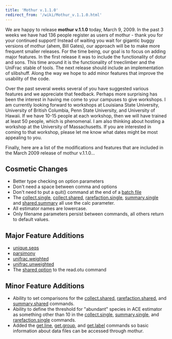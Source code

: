 ```yaml
---
title: 'Mothur v.1.1.0'
redirect_from: '/wiki/Mothur_v.1.1.0.html'
---
```

We are happy to release **mothur v.1.1.0** today, March 9, 2009. In the
past 3 weeks we have had 136 people register as users of mothur - thank
you for your continued support! Instead of waiting you wait for gigantic
buggy versions of mothur (ahem, Bill Gates), our approach will be to
make more frequent smaller releases. For the time being, our goal is to
focus on adding major features. In the first release it was to include
the functionality of dotur and sons. This time around it is the
functionality of treeclimber and the UniFrac stable of tools. The next
release should include an implementation of slibshuff. Along the way we
hope to add minor features that improve the usability of the code.

Over the past several weeks several of you have suggested various
features and we appreciate that feedback. Perhaps more surprising has
been the interest in having me come to your campuses to give workshops.
I am currently looking forward to workshops at Louisiana State
University, University of British Columbia, Penn State University, and
University of Hawaii. If we have 10-15 people at each workshop, then we
will have trained at least 50 people, which is phenomenal. I am also
thinking about hosting a workshop at the University of Massachusetts. If
you are interested in coming to that workshop, please let me know what
dates might be most appealing to you.

Finally, here are a list of the modifications and features that are
included in the March 2009 release of mothur v.1.1.0\...

## Cosmetic Changes

-   Better type checking on option parameters
-   Don\'t need a space between comma and options
-   Don\'t need to put a quit() command at the end of a [ batch
    file](Batch_mode)
-   The [ collect.single](collect.single#The_calc_option), [
    collect.shared](collect.shared#The_calc_option), [
    rarefaction.single](rarefaction.single#The_calc_option),
    [ summary.single](summary.single#The_calc_option) and [
    shared.summary](summary.shared#The_calc_option) all use
    the calc parameter.
-   All estimator names are lowercase.
-   Only filename parameters persist between commands, all others return
    to default values.

## Major Feature Additions

-   [unique.seqs](unique.seqs)
-   [parsimony](parsimony)
-   [unifrac.weighted](unifrac.weighted)
-   [unifrac.unweighted](unifrac.unweighted)
-   The [ shared
    option](read.otu#Inputting_shared_data_for_multiple_samples)
    to the read.otu command

## Minor Feature Additions

-   Ability to set comparisons for the [
    collect.shared](collect.shared#The_groups_option), [
    rarefaction.shared](rarefaction.shared#The_groups_option),
    and [ summary.shared](summary.shared#The_groups_option)
    commands.
-   Ability to define the threshold for \"abundant\" species in ACE
    estimator as something other than 10 in the [
    collect.single](collect.single#The_abund_option), [
    summary.single](summary.single#The_abund_option), and [
    rarefaction.single](rarefaction.single#The_abund_option)
    commands.
-   Added the [get.line](get.line),
    [get.group](get.group), and
    [get.label](get.label) commands so basic information
    about data files can be accessed through mothur.
